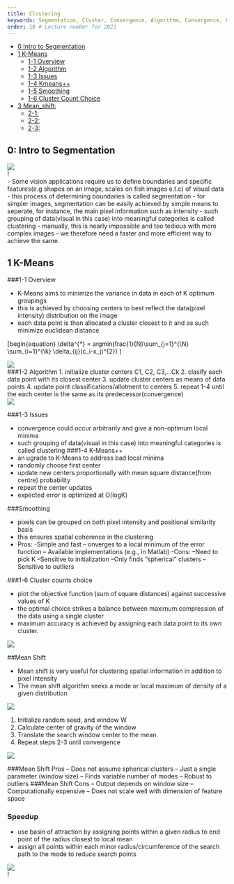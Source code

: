 ```yaml
---
title: Clustering
keywords: Segmentation, Cluster, Convergence, Algorithm, Convergence, Feature_Space, Smoothing, Evaluation
order: 10 # Lecture number for 2021
---
```





- [0 Intro to Segmentation](#0-Intro-to-Segmentation )
- [1 K-Means](#1-K-Means)
	- [1-1 Overview](#1-1-overview)
	- [1-2 Algorithm](#1-2-algorithm)
	- [1-3 Issues](#1-3-issues)
	- [1-4 Kmeans++](#1-4-Kmeans++)
	- [1-5 Smoothing](#1-5-cluster-count-choice)
	- [1-6 Cluster Count Choice](#1-6-cluster-count-choice)
- [3 Mean_shift:](#3-Mean_shift)
	- [2-1:](#3-1 )
	- [2-2:](#3-2)
	- [2-3:](#3-3)


## 0: Intro to Segmentation
<div class="fig figcenter fighighlight">
  <img src="{{ site.baseurl }}/assets/images/seg.png">
  <div class="segmentation">!</div>
</div>
- Some vision applications require us to define boundaries and specific features(e.g shapes on an image, scales on fish images e.t.c) of visual data
- this process of determining boundaries is called segmentation
- for simpler images, segmentation can be easily achieved by simple means to seperate, for instance, the main pixel information such as intensity
- such grouping of data(visual in this case) into meaningful categories is called clustering
- manually, this is nearly impossible and too tedious  with more complex images
- we therefore need a faster and more efficient way to achieve the same.

## 1 K-Means
###1-1 Overview
- K-Means aims to minimize the variance in data in each of K optimum groupings
- this is achieved by choosing centers to best reflect the data(pixel intensity) distribution on the image
- each data point is then allocated a cluster closest to it and as such minimize euclidean distance

\[begin{equation} \delta^{*} = argmin(frac{1}{N}\sum_{j=1}^{\N} \sum_{i=1}^{\k} \delta_{ij}(c_i-x_j)^{2}) \]
<div class="fig figcenter fighighlight">
  <img src="{{ site.baseurl }}/assets/images/clustering_eq.png">
  <div class="k means objective function"></div>
</div>
###1-2 Algorithm
1. initialize cluster centers C1, C2, C3,...Ck
2. clasify each data point with its closest center
3. update cluster centers as means of data points
4. update point classifications/allotment to centers
5. repeat 1-4 until the each center is the same as its predecessor(convergence)

<div class="fig figcenter fighighlight">
  <img src="{{ site.baseurl }}/assets/images/method-k-means-steps-example.png">
  <div class="k means algorithm"></div>
</div>

###1-3 Issues
- convergence could occur arbitrarily and give a non-optimum local minima
- such grouping of data(visual in this case) into meaningful categories is called clustering
###1-4 K-Means++
- an ugrade to K-Means to address bad local minima
- randomly choose first center
- update new centers proportionally with mean square distance(from centre) probability 
- repeat the center updates
- expected error is optimized at O(logK) 

###Smoothing
- pixels can be grouped on both pixel intensity and positional similarity basis 
- this ensures spatial coherence in the clustering
- Pros:
	-Simple and fast
	– onverges to a local minimum of the error function
	– Available implementations (e.g., in Matlab)
-Cons:
	–Need to pick K
	–Sensitive to initialization
	–Only finds “spherical” clusters
	–Sensitive to outliers
	
###1-6 Cluster counts choice  
- plot the objective function (sum of square distances) against successive values of K
- the optimal choice strikes a balance between maximum compression of the data using a single cluster
-  maximum accuracy is achieved by assigning each data point to its own cluster.

<div class="fig figcenter fighighlight">
  <img src="{{ site.baseurl }}/assets/images/choosing k.png">
  <div class="Choice of K"></div>
</div>

##Mean Shift
- Mean shift is very useful for clustering spatial information in addition to pixel intensity  
- The mean shift algorithm seeks a mode or local maximum of density of a given distribution

<div class="fig figcenter fighighlight">
  <img src="{{ site.baseurl }}/assets/images/meanshifT.png">
  <div class="Mean shift idea"></div>
</div>

1. Initialize random seed, and window W
2. Calculate center of gravity of the window
3. Translate the search window center to the mean
4. Repeat steps 2-3 until convergence 


<div class="fig figcenter fighighlight">
  <img src="{{ site.baseurl }}/assets/images/meanshift.png">
  <div class="k means algorithm"></div>
</div>

###Mean Shift Pros
	– Does not assume spherical clusters
	– Just a single parameter (window size)
	– Finds variable number of modes
	– Robust to outliers
###Mean Shift Cons
	– Output depends on window size
	– Computationally expensive
	– Does not scale well with dimension of feature space

### Speedup
- use basin of attraction by assigning points within a given radius to end point of the radius closest to local mean
- assign all points within each minor radius/circumference of the search path to the mode to reduce search points

<div class="fig figcenter fighighlight">
  <img src="{{ site.baseurl }}/assets/images/basin.jpeg">
  <div class="k means algorithm">!</div>
</div>




